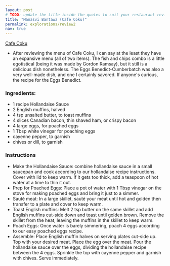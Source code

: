 ```yaml
---
layout: post
# TODO: update the title inside the quotes to suit your restaurant review needs
title: "Manasvi Bantawa (Cafe Coku)"
permalink: explorations/review2
nav: true
---
```

[Cafe Coku](https://allegheny-college-cmpsc-105-spring-2024.github.io/resto-ManasviBantawa/)

- After reviewing the menu of Cafe Coku, I can say at the least they have an expansive menu (all of two items). The fish and chips combo is a little egotistical (being it was made by Gordon Ramsay), but it still is a delicious dish nonetheless. The Eggs Benedict-Cumberbatch was also a very well-made dish, and one I certainly savored. If anyone's curious, the recipe for the Eggs Benedict.

### Ingredients:
- 1 recipe Hollandaise Sauce
- 2 English muffins, halved
- 4 tsp unsalted butter, to toast muffins
- 4 slices Canadian bacon, thin shaved ham, or crispy bacon
- 4 large eggs, for poached eggs
- 1 Tbsp white vinegar for poaching eggs
- cayenne pepper, to garnish
- chives or dill, to garnish

### Instructions
- Make the Hollandaise Sauce: combine hollandaise sauce in a small saucepan and cook according to our hollandaise recipe instructions. Cover with lid to keep warm. If it gets too thick, add a teaspoon of hot water at a time to thin it out.
- Prep for Poached Eggs: Place a pot of water with 1 Tbsp vinegar on the stove for making poached eggs and bring it just to a simmer.
- Sauté meat: In a large skillet, sauté your meat until hot and golden then transfer to a plate and cover to keep warm.
- Toast English muffins: Melt 2 tsp butter on the same skillet and add English muffins cut-side down and toast until golden brown. Remove the skillet from the heat, leaving the muffins in the skillet to keep warm.
- Poach Eggs: Once water is barely simmering, poach 4 eggs according to our easy poached eggs recipe.
- Assemble: Place English muffin halves on serving plates cut-side up. Top with your desired meat. Place the egg over the meat. Pour the hollandaise sauce over the eggs, dividing the hollandaise recipe between the 4 eggs. Sprinkle the top with cayenne pepper and garnish with chives. Serve immediately.